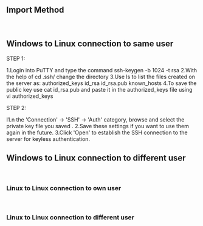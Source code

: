 
## Import Method

<br>

## Windows to Linux connection to same user


STEP 1:

1.Login into PuTTY and type the command ssh-keygen -b 1024 -t rsa
2.With the help of cd .ssh/ change the directory
3.Use ls to list the files created on the server as: authorized_keys id_rsa id_rsa.pub known_hosts
4.To save the public key use cat id_rsa.pub and paste it in the authorized_keys file using vi authorized_keys  

STEP 2:

I1.n the 'Connection' -> 'SSH' -> 'Auth' category, browse and select the private key file you saved .
2.Save these settings if you want to use them again in the future.
3.Click 'Open' to establish the SSH connection to the server for keyless authentication.

## Windows to Linux connection to different user

<br>


### Linux to Linux connection to own user

<br>


### Linux to Linux connection to different user

<br>


